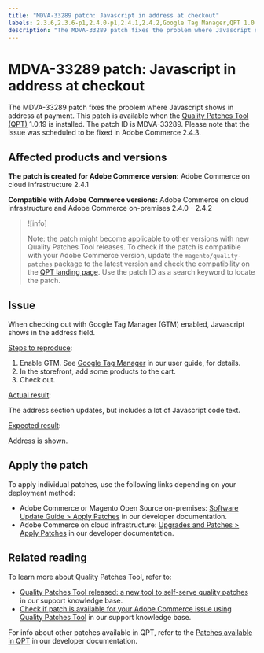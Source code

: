 ```yaml
---
title: "MDVA-33289 patch: Javascript in address at checkout"
labels: 2.3.6,2.3.6-p1,2.4.0-p1,2.4.1,2.4.2,Google Tag Manager,QPT 1.0.19,Magento Commerce,Magento Commerce Cloud,Quality Patches Tool,address,checkout,error,javascript,support tools,Adobe Commerce,cloud infrastructure,on-premises,quality patches for Adobe Commerce,Magento Open Source
description: "The MDVA-33289 patch fixes the problem where Javascript shows in address at payment. This patch is available when the [Quality Patches Tool (QPT)](https://support.magento.com/hc/en-us/articles/360047139492) 1.0.19 is installed. The patch ID is MDVA-33289. Please note that the issue was scheduled to be fixed in Adobe Commerce 2.4.3."
---
```


# MDVA-33289 patch: Javascript in address at checkout

The MDVA-33289 patch fixes the problem where Javascript shows in address at payment. This patch is available when the [Quality Patches Tool (QPT)](https://support.magento.com/hc/en-us/articles/360047139492) 1.0.19 is installed. The patch ID is MDVA-33289. Please note that the issue was scheduled to be fixed in Adobe Commerce 2.4.3.

## Affected products and versions

 **The patch is created for Adobe Commerce version:** Adobe Commerce on cloud infrastructure 2.4.1

 **Compatible with Adobe Commerce versions:** Adobe Commerce on cloud infrastructure and Adobe Commerce on-premises 2.4.0 - 2.4.2

>![info]
>
 >Note: the patch might become applicable to other versions with new Quality Patches Tool releases. To check if the patch is compatible with your Adobe Commerce version, update the `magento/quality-patches` package to the latest version and check the compatibility on the [QPT landing page](https://devdocs.magento.com/quality-patches/tool.html#patch-grid). Use the patch ID as a search keyword to locate the patch.

## Issue

When checking out with Google Tag Manager (GTM) enabled, Javascript shows in the address field.

<u>Steps to reproduce</u>:

1. Enable GTM. See [Google Tag Manager](https://docs.magento.com/user-guide/marketing/google-tag-manager.html) in our user guide, for details.
1. In the storefront, add some products to the cart.
1. Check out.

<u>Actual result</u>:

The address section updates, but includes a lot of Javascript code text.

<u>Expected result</u>:

Address is shown.

## Apply the patch

To apply individual patches, use the following links depending on your deployment method:

* Adobe Commerce or Magento Open Source on-premises: [Software Update Guide > Apply Patches](https://devdocs.magento.com/guides/v2.4/comp-mgr/patching/mqp.html) in our developer documentation.
* Adobe Commerce on cloud infrastructure: [Upgrades and Patches > Apply Patches](https://devdocs.magento.com/cloud/project/project-patch.html) in our developer documentation.

## Related reading

To learn more about Quality Patches Tool, refer to:

* [Quality Patches Tool released: a new tool to self-serve quality patches](https://support.magento.com/hc/en-us/articles/360047139492) in our support knowledge base.
* [Check if patch is available for your Adobe Commerce issue using Quality Patches Tool](https://support.magento.com/hc/en-us/articles/360047125252) in our support knowledge base.

For info about other patches available in QPT, refer to the [Patches available in QPT](https://devdocs.magento.com/quality-patches/tool.html#patch-grid) in our developer documentation.